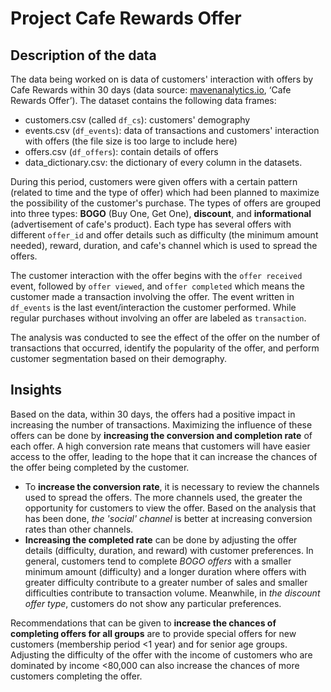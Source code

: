# Project Cafe Rewards Offer

## Description of the data
The data being worked on is data of customers' interaction with offers by Cafe Rewards within 30 days (data source: [mavenanalytics.io](mavenanalytics.io/data-playground), ‘Cafe Rewards Offer’). The dataset contains the following data frames:
* customers.csv (called `df_cs`): customers' demography
* events.csv (`df_events`): data of transactions and customers' interaction with offers (the file size is too large to include here)
* offers.csv (`df_offers`): contain details of offers
* data_dictionary.csv: the dictionary of every column in the datasets.

During this period, customers were given offers with a certain pattern (related to time and the type of offer) which had been planned to maximize the possibility of the customer's purchase. The types of offers are grouped into three types: **BOGO** (Buy One, Get One), **discount**, and **informational** (advertisement of cafe's product). Each type has several offers with different `offer_id` and offer details such as difficulty (the minimum amount needed), reward, duration, and cafe's channel which is used to spread the offers.

The customer interaction with the offer begins with the `offer received` event, followed by `offer viewed`, and `offer completed` which means the customer made a transaction involving the offer. The event written in `df_events` is the last event/interaction the customer performed. While regular purchases without involving an offer are labeled as `transaction`. 

The analysis was conducted to see the effect of the offer on the number of transactions that occurred, identify the popularity of the offer, and perform customer segmentation based on their demography.

## Insights
Based on the data, within 30 days, the offers had a positive impact in increasing the number of transactions. Maximizing the influence of these offers can be done by **increasing the conversion and completion rate** of each offer. A high conversion rate means that customers will have easier access to the offer, leading to the hope that it can increase the chances of the offer being completed by the customer.
* To **increase the conversion rate**, it is necessary to review the channels used to spread the offers. The more channels used, the greater the opportunity for customers to view the offer. Based on the analysis that has been done, *the 'social' channel* is better at increasing conversion rates than other channels.
* **Increasing the completed rate** can be done by adjusting the offer details (difficulty, duration, and reward) with customer preferences. In general, customers tend to complete *BOGO offers* with a smaller minimum amount (difficulty) and a longer duration where offers with greater difficulty contribute to a greater number of sales and smaller difficulties contribute to transaction volume. Meanwhile, in *the discount offer type*, customers do not show any particular preferences.

Recommendations that can be given to **increase the chances of completing offers for all groups** are to provide special offers for new customers (membership period <1 year) and for senior age groups. Adjusting the difficulty of the offer with the income of customers who are dominated by income <80,000 can also increase the chances of more customers completing the offer.
